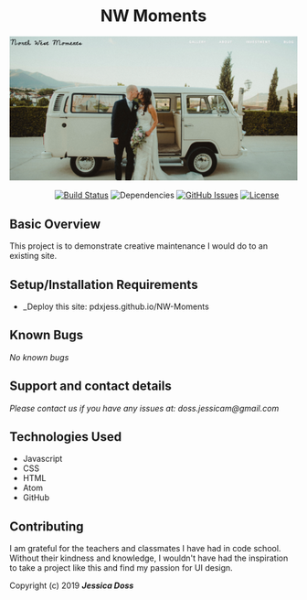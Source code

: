 <center><h1>NW Moments</h1></center>

<center>

![NW Moments](img/website-screenshot.png?raw=true "Optional Title")

</center>



&nbsp;&nbsp;&nbsp;&nbsp;&nbsp;&nbsp;&nbsp;&nbsp;&nbsp;&nbsp;&nbsp;&nbsp;&nbsp;&nbsp;&nbsp;&nbsp;&nbsp;&nbsp;&nbsp;
[![Build Status](https://travis-ci.org/anfederico/Clairvoyant.svg?branch=master)](https://travis-ci.org/anfederico/Clairvoyant)
![Dependencies](https://img.shields.io/badge/dependencies-up%20to%20date-brightgreen.svg)
[![GitHub Issues](https://img.shields.io/github/issues/shaduv/lyrical-personality-teamwk2.svg)](https://github.com/shaduv/lyrical-personality-teamwk2/issues)
[![License](https://img.shields.io/badge/license-MIT-blue.svg)](https://opensource.org/licenses/MIT)



## Basic Overview
This project is to demonstrate creative maintenance I would do to an existing site.


## Setup/Installation Requirements

* _Deploy this site: pdxjess.github.io/NW-Moments

## Known Bugs

_No known bugs_

## Support and contact details

_Please contact us if you have any issues at: doss.jessicam@gmail.com_

## Technologies Used

* Javascript
* CSS
* HTML
* Atom
* GitHub

## Contributing
I am grateful for the teachers and classmates I have had in code school. Without their kindness and knowledge, I wouldn't have had the inspiration to take a project like this and find my passion for UI design.


Copyright (c) 2019 **_Jessica Doss_**
